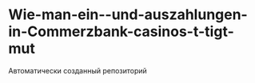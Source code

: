 # Wie-man-ein--und-auszahlungen-in-Commerzbank-casinos-t-tigt-mut
Автоматически созданный репозиторий
